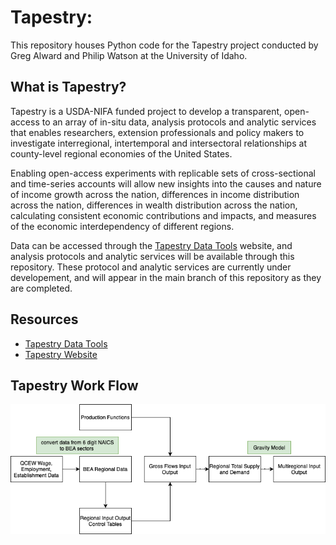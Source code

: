 # Tapestry:

This repository houses Python code for the Tapestry project conducted by Greg Alward and Philip Watson at the University of Idaho.

## What is Tapestry?

Tapestry is a USDA-NIFA funded project to develop a transparent, open-access to an array of in-situ data, analysis protocols and analytic services that enables researchers, extension professionals and policy makers to investigate interregional, intertemporal and intersectoral relationships at county-level regional economies of the United States.

Enabling open-access experiments with replicable sets of cross-sectional and time-series accounts will allow new insights into the causes and nature of income growth across the nation, differences in income distribution across the nation, differences in wealth distribution across the nation, calculating consistent economic contributions and impacts, and measures of the economic interdependency of different regions.

Data can be accessed through the [Tapestry Data Tools](https://tapestry.nkn.uidaho.edu) website, and analysis protocols and analytic services will be available through this repository. These protocol and analytic services are currently under developement, and will appear in the main branch of this repository as they are completed.

## Resources

- [Tapestry Data Tools](https://tapestry.nkn.uidaho.edu)
- [Tapestry Website](https://www.uidaho.edu/cals/tapestry)

## Tapestry Work Flow

![diagram](./resources/TapestryDiagram.drawio.png)

